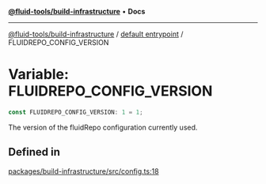[**@fluid-tools/build-infrastructure**](../../README.md) • **Docs**

***

[@fluid-tools/build-infrastructure](../../README.md) / [default entrypoint](../README.md) / FLUIDREPO\_CONFIG\_VERSION

# Variable: FLUIDREPO\_CONFIG\_VERSION

```ts
const FLUIDREPO_CONFIG_VERSION: 1 = 1;
```

The version of the fluidRepo configuration currently used.

## Defined in

[packages/build-infrastructure/src/config.ts:18](https://github.com/microsoft/FluidFramework/blob/main/build-tools/packages/build-infrastructure/src/config.ts#L18)
